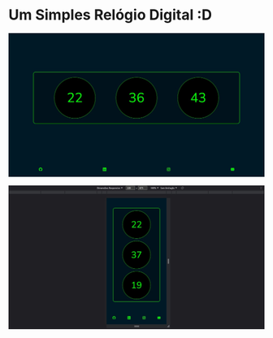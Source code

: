 # Um Simples Relógio Digital :D

<div align="center">

![Design preview for the project](design/clock.jpg)

![Design preview for the project](design/mobile-clock.jpg)

</div>
